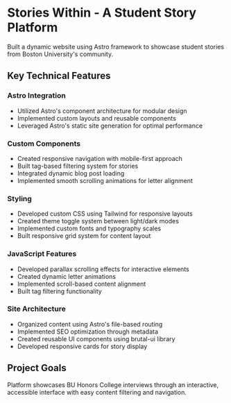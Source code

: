# Stories Within - A Student Story Platform

Built a dynamic website using Astro framework to showcase student stories from Boston University's community.


## Key Technical Features

### Astro Integration

- Utilized Astro's component architecture for modular design
- Implemented custom layouts and reusable components
- Leveraged Astro's static site generation for optimal performance


### Custom Components

- Created responsive navigation with mobile-first approach
- Built tag-based filtering system for stories
- Integrated dynamic blog post loading
- Implemented smooth scrolling animations for letter alignment


### Styling

- Developed custom CSS using Tailwind for responsive layouts
- Created theme toggle system between light/dark modes
- Implemented custom fonts and typography scales
- Built responsive grid system for content layout


### JavaScript Features

- Developed parallax scrolling effects for interactive elements
- Created dynamic letter animations
- Implemented scroll-based content alignment
- Built tag filtering functionality


### Site Architecture

- Organized content using Astro's file-based routing
- Implemented SEO optimization through metadata
- Created reusable UI components using brutal-ui library
- Developed responsive cards for story display


## Project Goals

Platform showcases BU Honors College interviews through an interactive, accessible interface with easy content filtering and navigation.
